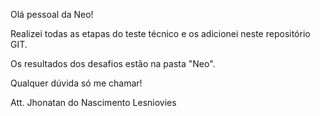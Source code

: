 Olá pessoal da Neo!

Realizei todas as etapas do teste técnico e os adicionei neste repositório GIT.

Os resultados dos desafios estão na pasta "Neo".

Qualquer dúvida só me chamar!

Att. Jhonatan do Nascimento Lesniovies
